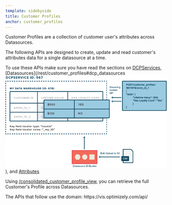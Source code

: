 ```yaml
---
template: sidebyside
title: Customer Profiles
anchor: customer_profiles
---
```


Customer Profiles are a collection of customer user's attributes across Datasources.

The following APIs are designed to create, update and read customer's attributes data for a single datasource at a time.

To use these APIs make sure you have read the sections on [DCPServices](/rest/customer_profiles#customer_profile_service), [Datasources](/rest/customer_profiles#dcp_datasources
<img src="/assets/img/dcp/customer_profiles.png">), and [Attributes](/rest/customer_profiles#dcp_attributes)


Using [/consolidated_customer_profile_view](/rest/customer_profiles#consolidated-profile), you can retrieve the full Customer's Profile across Datasources.

<div class="lego-attention lego-attention--warning push--bottom">
The APIs that follow use the domain: https://vis.optimizely.com/api/
</div>
